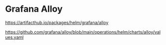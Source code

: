 # Grafana Alloy

https://artifacthub.io/packages/helm/grafana/alloy

https://github.com/grafana/alloy/blob/main/operations/helm/charts/alloy/values.yaml